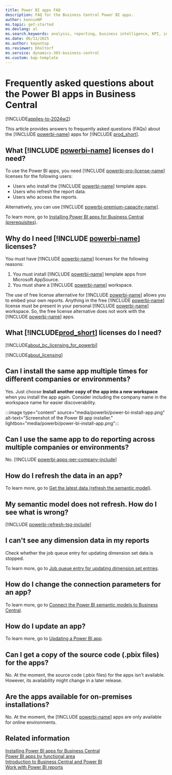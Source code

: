 ```yaml
---
title: Power BI apps FAQ
description: FAQ for the Business Central Power BI apps.
author: kennieNP
ms.topic: get-started
ms.devlang: al
ms.search.keywords: analysis, reporting, business intelligence, KPI, installation, administration
ms.date: 06/11/2025
ms.author: kepontop
ms.reviewer: bholtorf
ms.service: dynamics-365-business-central
ms.custom: bap-template
---
```


# Frequently asked questions about the Power BI apps in Business Central

[!INCLUDE[applies-to-2024w2](includes/applies-to-2024w2.md)]

This article provides answers to frequently asked questions (FAQs) about the [!INCLUDE [powerbi-name](includes/powerbi-name.md)] apps for [!INCLUDE [prod_short](includes/prod_short.md)].

## What [!INCLUDE [powerbi-name](includes/powerbi-name.md)] licenses do I need?

To use the Power BI apps, you need [!INCLUDE [powerbi-pro-license-name](includes/powerbi-pro-license-name.md)] licenses for the following users:

- Users who install the [!INCLUDE [powerbi-name](includes/powerbi-name.md)] template apps.
- Users who refresh the report data.
- Users who access the reports.

Alternatively, you can use [!INCLUDE [powerbi-premium-capacity-name](includes/powerbi-premium-capacity-name.md)].

To learn more, go to [Installing Power BI apps for Business Central (prerequisites)](across-powerbi-install-business-central-apps.md#prerequisites).

## Why do I need [!INCLUDE [powerbi-name](includes/powerbi-name.md)] licenses?

You must have [!INCLUDE [powerbi-name](includes/powerbi-name.md)] licenses for the following reasons:

1. You must install [!INCLUDE [powerbi-name](includes/powerbi-name.md)] template apps from Microsoft AppSource.
2. You must share a [!INCLUDE [powerbi-name](includes/powerbi-name.md)] workspace.

The use of free license alternative for [!INCLUDE [powerbi-name](includes/powerbi-name.md)] allows you to embed your own reports. Anything in the free [!INCLUDE [powerbi-name](includes/powerbi-name.md)] license must be present in your personal [!INCLUDE [powerbi-name](includes/powerbi-name.md)] workspace. So, the free license alternative does not work with the [!INCLUDE [powerbi-name](includes/powerbi-name.md)] apps.

## What [!INCLUDE[prod_short](includes/prod_short.md)] licenses do I need?

[!INCLUDE[about_bc_licensing_for_powerbi](includes/about_bc_licensing_for_powerbi.md)]

[!INCLUDE[about_licensing](includes/about_licensing.md)]

## Can I install the same app multiple times for different companies or environments?

Yes. Just choose **Install another copy of the app into a new workspace** when you install the app again. Consider including the company name in the workspace name for easier discoverability.

:::image type="content" source="media/powerbi/power-bi-install-app.png" alt-text="Screenshot of the Power BI app installer." lightbox="media/powerbi/power-bi-install-app.png":::

## Can I use the same app to do reporting across multiple companies or environments?

No. [!INCLUDE [powerbi-apps-per-company-include](includes/powerbi-apps-per-company-include.md)]

## How do I refresh the data in an app?

To learn more, go to [Get the latest data (refresh the semantic model)](./across-powerbi-install-business-central-apps.md#get-the-latest-data-refresh-the-semantic-model).

## My semantic model does not refresh. How do I see what is wrong?

[!INCLUDE [powerbi-refresh-tsg-include](includes/powerbi-refresh-tsg-include.md)]

## I can't see any dimension data in my reports

Check whether the job queue entry for updating dimension set data is stopped.

To learn more, go to [Job queue entry for updating dimension set entries](across-powerbi-install-business-central-apps.md#job-queue-entry-for-updating-dimension-set-entries).

## How do I change the connection parameters for an app?

To learn more, go to [Connect the Power BI semantic models to Business Central](across-powerbi-install-business-central-apps.md#connect-the-power-bi-semantic-models-to-business-central).

## How do I update an app?

To learn more, go to [Updating a Power BI app](across-powerbi-install-business-central-apps.md#updating-a-power-bi-app).

## Can I get a copy of the source code (.pbix files) for the apps?

No. At the moment, the source code (.pbix files) for the apps isn't available. However, its availability might change in a later release.

## Are the apps available for on-premises installations?

No. At the moment, the [!INCLUDE [powerbi-name](includes/powerbi-name.md)] apps are only available for online environments.

## Related information

[Installing Power BI apps for Business Central](across-powerbi-install-business-central-apps.md)  
[Power BI apps by functional area](across-powerbi-apps-by-functional-area.md)  
[Introduction to Business Central and Power BI](admin-powerbi.md)  
[Work with Power BI reports](across-working-with-powerbi.md)  
